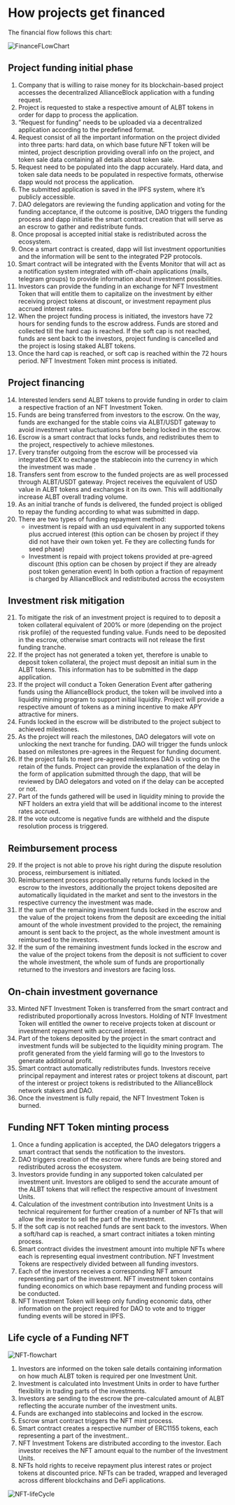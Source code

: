 # How projects get financed

The financial flow follows this chart:

![FinanceFLowChart](img/financeFlow.png)

## Project funding initial phase
 
1. Company  that is willing to raise money for its blockchain-based project accesses the decentralized AllianceBlock application with a funding request. 
2. Project is requested to stake a respective amount of ALBT tokens in order for dapp to process the application.
3. “Request for funding” needs to be uploaded via a decentralized application according to the predefined format. 
4. Request consist of all the important information on the project divided into three parts: hard data, on which base future NFT token will be minted, project description providing overall info on the project, and token sale data containing all details about token sale. 
5. Request need to be populated into the dapp accurately. Hard data, and token sale data needs to be populated in respective formats, otherwise dapp would not process the application.
6. The submitted application is saved in the IPFS system, where it’s publicly accessible.
7. DAO delegators are reviewing the funding application and voting for the funding acceptance, if the outcome is positive, DAO triggers the funding process and dapp initiatie the smart contract creation that will serve as an escrow to gather and redistribute funds.
8. Once proposal is accepted initial stake is redistributed across the ecosystem.
9. Once a smart contract is created, dapp will list investment opportunities and the information will be sent to the integrated P2P protocols. 
10. Smart contract will be integrated with the Events Monitor that will act as a notification system integrated with off-chain applications (mails, telegram groups) to provide information about investment possibilities. 
11. Investors can provide the funding in an exchange for NFT Investment Token that will entitle them to capitalize on the investment by either receiving project tokens at discount, or investment repayment plus accrued interest rates. 
12. When the project funding process is initiated, the investors have 72 hours for sending funds to the escrow address. Funds are stored and collected till the hard cap is reached. If the soft cap is not reached, funds are sent back to the investors, project funding is cancelled and the project is losing staked ALBT tokens. 
13. Once the hard cap is reached, or soft cap is reached within the 72 hours period. NFT Investment Token mint process is initiated. 


## Project financing  

14. Interested lenders send ALBT tokens to provide funding in order to claim a respective fraction of an NFT Investment Token. 
15. Funds are being transferred from investors to the escrow. On the way, funds are exchanged for the stable coins via ALBT/USDT gateway to avoid investment value fluctuations before being locked in the escrow.
16. Escrow is a smart contract that locks funds, and redistributes them to the project, respectively to achieve milestones. 
17. Every transfer outgoing from the escrow will be processed via integrated DEX to exchange the stablecoin into the currency in which the investment was made . 
18. Transfers sent from escrow to the funded projects are as well processed through ALBT/USDT gateway. Project receives the equivalent of USD value in ALBT tokens and  exchanges it on its own. This will additionally increase ALBT overall trading volume. 
19. As an initial tranche of funds is delivered, the funded project is obliged to repay the funding according to what was submitted in dapp. 
20. There are two types of funding repayment method:
    - investment is repaid with an usd equivalent in any supported tokens plus accrued interest (this option can be chosen by project if they did not have their own token yet. Fe they are collecting funds for seed phase) 
    - Investment is repaid with project tokens provided at pre-agreed discount  (this option can be chosen by project if they are already post token generation event)
    In both option a fraction of repayment is charged by AllianceBlock and redistributed across the ecosystem

## Investment risk mitigation 

21. To mitigate the risk of an investment project is required to to deposit a token collateral equivalent of 200% or more (depending on the project risk profile) of the requested funding value. Funds need to be deposited in the escrow, otherwise smart contracts will not release the first funding tranche. 
22. If the project has not generated a token yet, therefore is unable to deposit token collateral, the project must deposit an initial sum in the ALBT tokens. This information has to be submitted in the dapp application. 
23. If the project will conduct a Token Generation Event after gathering funds using the AllianceBlock product, the token will be involved into a liquidity mining program to support initial liquidity. Project will provide a respective amount of tokens as a mining incentive to make APY attractive for miners.  
24. Funds locked in the escrow will be distributed to the project subject to achieved milestones.
25. As the project will reach the milestones, DAO delegators will vote on unlocking the next tranche for funding. DAO will trigger the funds unlock based on milestones pre-agrees in the Request for funding document.
26. If the project fails to meet pre-agreed milestones DAO is voting on the retain of the funds. Project can provide the explanation of the delay in the form of application submitted through the dapp, that will be reviewed by DAO delegators and voted on if the delay can be accepted or not. 
27. Part of the funds gathered will be used in liquidity mining to provide the NFT holders an extra yield that will be additional income to the interest rates accrued.  
28. If the vote outcome is negative funds are withheld and the dispute resolution process is triggered. 

## Reimbursement process

29. If the project is not able to prove his right during the dispute resolution process, reimbursement is initiated. 
30. Reimbursement process proportionally returns funds locked in the escrow to the investors, additionally the project tokens deposited are automatically liquidated in the market and sent to the investors in the respective currency the investment was made.  
31. If the sum of the remaining investment funds locked in the escrow and the value of the project tokens from the deposit are exceeding the initial amount of the whole investment provided to the project, the remaining amount is sent back to the project, as the whole investment amount is reimbursed to the investors. 
32. If the sum of the remaining investment funds locked in the escrow and the value of the project tokens from the deposit is not sufficient to cover the whole investment, the whole sum of funds are proportionally returned to the investors and investors are facing loss. 

## On-chain investment governance

33. Minted NFT Investment Token is transferred from the smart contract and redistributed proportionally across Investors. Holding of NTF Investment Token will entitled the owner to receive projects token at discount or investment repayment with accrued interest.
34. Part of the tokens deposited by the project in the smart contract and investment funds will be subjected to the liquidity mining program. The profit generated from the yield farming will go to the Investors to generate additional profit. 
35. Smart contract automatically redistributes funds. Investors receive principal repayment and interest rates or project tokens at discount, part of the interest or project tokens is redistributed to the AllianceBlock network stakers and DAO.
36. Once the investment is fully repaid, the NFT Investment Token is burned. 

## Funding NFT Token minting process

1. Once a funding application is accepted, the DAO delegators triggers a smart contract that sends the notification to the investors. 
2. DAO triggers creation of the escrow where funds are being stored and redistributed across the ecosystem. 
3. Investors provide funding in any supported token  calculated per investment unit. Investors are obliged to send the accurate amount of the ALBT tokens that will reflect the respective amount of Investment Units. 
4. Calculation of the investment contribution into Investment Units is a technical requirement for further  creation of a number of NFTs that will allow the investor to sell the part of the investment. 
5. If the soft cap is not reached funds are sent back to the investors. When a soft/hard cap is reached, a smart contract initiates a token minting process. 
6. Smart contract divides the investment amount into multiple NFTs where each is representing equal investment contribution. NFT Investment Tokens are respectively divided between all funding investors. 
7. Each of the investors receives a corresponding NFT amount representing part of the investment. NFT investment token contains funding economics on which base repayment and funding process will be conducted.  
8. NFT Investment Token will keep only funding economic data, other information on the project required for DAO to vote and to trigger funding events will be stored in IPFS.  

## Life cycle of a Funding NFT

![NFT-flowchart](img/fundingNFT.png)

1. Investors are informed on the token sale details containing information on how much ALBT token is required per one Investment Unit.
2. Investment is calculated into Investment Units in order to have further flexibility in trading parts of the investments. 
3. Investors are sending to the escrow the pre-calculated amount of ALBT  reflecting the accurate number of the investment units.
4. Funds are exchanged into stablecoins and locked in the escrow. 
5. Escrow smart contract triggers the NFT mint process.
6. Smart contract creates a respective number of ERC1155 tokens, each representing a part of the investment..
7. NFT Investment Tokens are distributed according to the investor. Each investor receives the NFT amount equal to the number of the Investment Units.
8. NFTs hold rights to receive repayment plus interest rates or project tokens at discounted price. NFTs can be traded, wrapped and leveraged across different blockchains and DeFi applications.

![NFT-lifeCycle](img/nftLifeCycle.png)